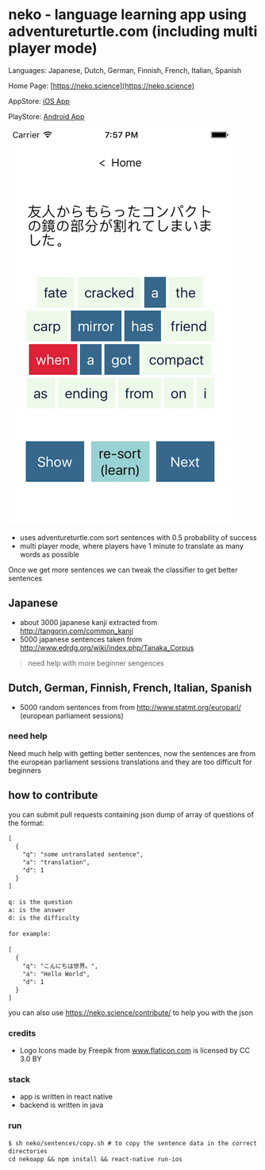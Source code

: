 # neko - language learning app using adventureturtle.com (including multi player mode)

Languages: Japanese, Dutch, German, Finnish, French, Italian, Spanish

Home Page: [https://neko.science](https://neko.science) 

AppStore: [iOS App](https://play.google.com/store/apps/details?id=com.neko&hl=en_GB&pcampaignid=MKT-Other-global-all-co-prtnr-py-PartBadge-Mar2515-1)

PlayStore: [Android App](https://play.google.com/store/apps/details?id=com.neko&hl=en_GB&pcampaignid=MKT-Other-global-all-co-prtnr-py-PartBadge-Mar2515-1)

!["screenshot"](https://raw.githubusercontent.com/jackdoe/neko/master/screenshot.png "screenshot")

* uses adventureturtle.com sort sentences with 0.5 probability of success
* multi player mode, where players have 1 minute to translate as many words as possible

Once we get more sentences we can tweak the classifier to get better sentences


## Japanese

* about 3000 japanese kanji extracted from http://tangorin.com/common_kanji
* 5000 japanese sentences taken from http://www.edrdg.org/wiki/index.php/Tanaka_Corpus

> need help with more beginner sengences

## Dutch, German, Finnish, French, Italian, Spanish

* 5000 random sentences from from http://www.statmt.org/europarl/
  (european parliament sessions)

### need help

Need much help with getting better sentences, now the sentences are from the european parliament sessions translations and they are too difficult for beginners

## how to contribute

you can submit pull requests containing json dump of array of
questions of the format:

```
[
  {
    "q": "some untranslated sentence",
    "a": "translation",
    "d": 1
  }
]

q: is the question
a: is the answer
d: is the difficulty

for example:

[
  {
    "q": "こんにちは世界。",
    "a": "Hello World",
    "d": 1
  }
]
```

you can also use https://neko.science/contribute/ to help you with the json



### credits

* Logo Icons made by Freepik from www.flaticon.com is licensed by CC 3.0 BY

### stack

* app is written in react native
* backend is written in java

### run
```
$ sh neko/sentences/copy.sh # to copy the sentence data in the correct directories
cd nekoapp && npm install && react-native run-ios
```
